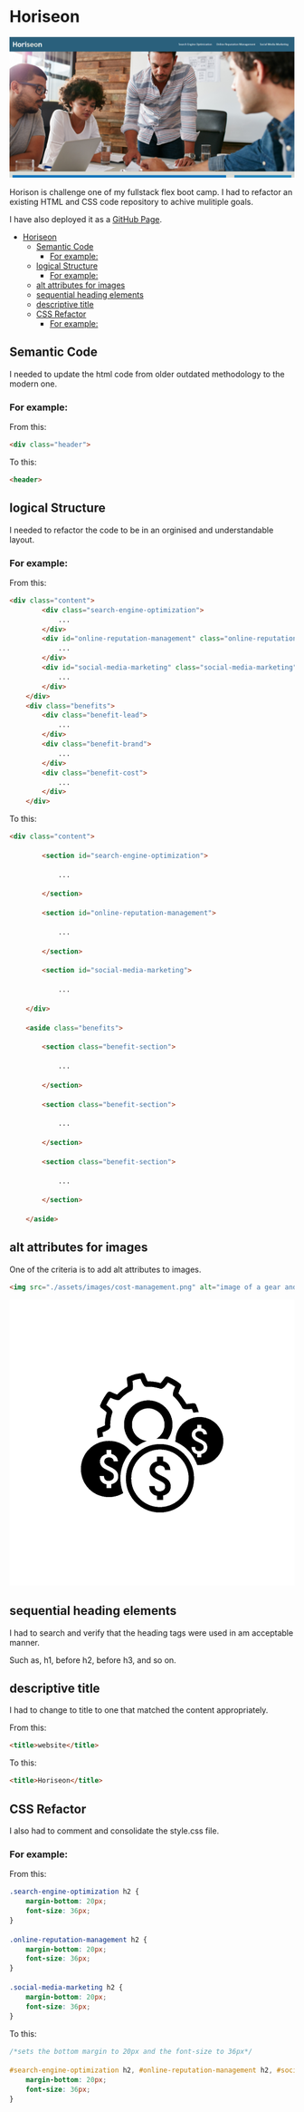 # Horiseon

![Horiseon website](./assets/images/screen-shot.PNG "Horiseon website")

Horison is challenge one of my fullstack flex boot camp. I had to refactor an existing HTML and CSS code repository to achive mulitiple goals.

I have also deployed it as a [GitHub Page](https://nabhahnk.github.io/Horiseon/).


- [Horiseon](#horiseon)
  - [Semantic Code](#semantic-code)
    - [For example:](#for-example)
  - [logical Structure](#logical-structure)
    - [For example:](#for-example-1)
  - [alt attributes for images](#alt-attributes-for-images)
  - [sequential heading elements](#sequential-heading-elements)
  - [descriptive title](#descriptive-title)
  - [CSS Refactor](#css-refactor)
    - [For example:](#for-example-2)

## Semantic Code

I needed to update the html code from older outdated methodology to the modern one.

### For example: 

From this:

```html
<div class="header">
```

To this:

```html
<header>
```

## logical Structure

I needed to refactor the code to be in an orginised and understandable layout.

### For example:

From this:

```html
<div class="content">
        <div class="search-engine-optimization">
            ...
        </div>
        <div id="online-reputation-management" class="online-reputation-management">
            ...
        </div>
        <div id="social-media-marketing" class="social-media-marketing">
            ...
        </div>
    </div>
    <div class="benefits">
        <div class="benefit-lead">
            ...
        </div>
        <div class="benefit-brand">
            ...
        </div>
        <div class="benefit-cost">
            ...
        </div>
    </div>
```

To this:

```html
<div class="content">

        <section id="search-engine-optimization">

            ...

        </section>

        <section id="online-reputation-management">

            ...

        </section>

        <section id="social-media-marketing">

            ...

    </div>

    <aside class="benefits">

        <section class="benefit-section">

            ...

        </section>

        <section class="benefit-section">

            ...

        </section>

        <section class="benefit-section">

            ...

        </section>

    </aside>
```

## alt attributes for images

One of the criteria is to add alt attributes to images.

```html
<img src="./assets/images/cost-management.png" alt="image of a gear and money icons"/>
```

![alt image example](./assets/images/cost-management.png "alt image example")

## sequential heading elements

I had to search and verify that the heading tags were used in am acceptable manner.

Such as, h1, before h2, before h3, and so on.

## descriptive title 

I had to change to title to one that matched the content appropriately.

From this:

```html
<title>website</title>
```

To this:

```html
<title>Horiseon</title>
```

## CSS Refactor

I also had to comment and consolidate the style.css file.

### For example:

From this:

```css
.search-engine-optimization h2 {
    margin-bottom: 20px;
    font-size: 36px;
}

.online-reputation-management h2 {
    margin-bottom: 20px;
    font-size: 36px;
}

.social-media-marketing h2 {
    margin-bottom: 20px;
    font-size: 36px;
}
```

To this:

```css
/*sets the bottom margin to 20px and the font-size to 36px*/

#search-engine-optimization h2, #online-reputation-management h2, #social-media-marketing h2 {
    margin-bottom: 20px;
    font-size: 36px;
}
```